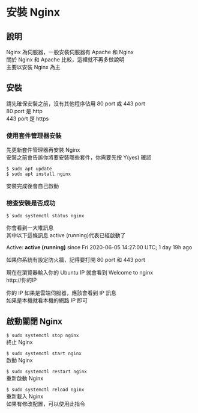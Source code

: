 # 安裝 Nginx

## 說明

Nginx 為伺服器，一般安裝伺服器有 Apache 和 Nginx  
關於 Nginx 和 Apache 比較，這裡就不再多做說明  
主要以安裝 Nginx 為主

## 安裝

請先確保安裝之前，沒有其他程序佔用 80 port 或 443 port  
80 port 是 http  
443 port 是 https

### 使用套件管理器安裝

先更新套件管理器再安裝 Nginx  
安裝之前會告訴你將要安裝哪些套件，你需要先按 Y\(yes\) 確認

```text
$ sudo apt update
$ sudo apt install nginx
```

安裝完成後會自己啟動

### 檢查安裝是否成功

```text
$ sudo systemctl status nginx
```

你會看到一大堆訊息  
其中以下這條訊息 active \(running\)代表已經啟動了  
  
Active: **active \(running\)** since Fri 2020-06-05 14:27:00 UTC; 1 day 19h ago

如果你系統有設定防火牆，記得要打開 80 port 和 443 port

現在在瀏覽器輸入你的 Ubuntu IP 就會看到 Welcome to nginx  
http://你的IP

你的 IP 如果是雲端伺服器，應該會看到 IP 訊息  
如果是本機就看本機的網路 IP 即可

## 啟動關閉 Nginx

`$ sudo systemctl stop nginx`  
終止 Nginx

`$ sudo systemctl start nginx`  
啟動 Nginx

`$ sudo systemctl restart nginx`  
重新啟動 Nginx

`$ sudo systemctl reload nginx`  
重新載入 Nginx  
如果有修改配置，可以使用此指令

